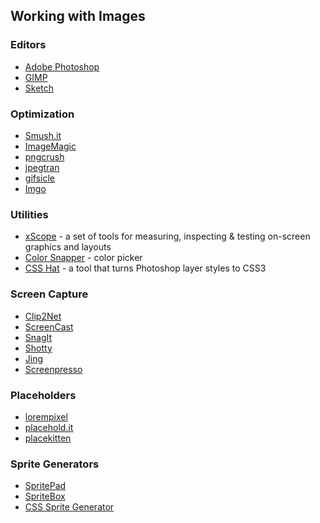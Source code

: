 ## Working with Images

### Editors

* [Adobe Photoshop](http://www.adobe.com/products/photoshop.html?promoid=JOLIW)
* [GIMP](http://www.gimp.org/downloads/)
* [Sketch](http://www.bohemiancoding.com/sketch/)

### Optimization

* [Smush.it](http://www.smushit.com/ysmush.it/)
* [ImageMagic](http://www.imagemagick.org/script/index.php)
* [pngcrush](http://pmt.sourceforge.net/pngcrush/)
* [jpegtran](http://sylvana.net/jpegcrop/jpegtran/)
* [gifsicle](http://www.lcdf.org/gifsicle/)
* [Imgo](http://imgo.github.io/imgo/)

### Utilities

* [xScope](http://xscopeapp.com/) - a set of tools for measuring, inspecting & testing on-screen graphics and layouts
* [Color Snapper](http://colorsnapper.com/) - color picker
* [CSS Hat](http://csshat.com/) - a tool that turns Photoshop layer styles to CSS3

### Screen Capture

* [Clip2Net](http://clip2net.com/en/)
* [ScreenCast](http://www.screencast.com/)
* [SnagIt](http://www.techsmith.com/snagit.html)
* [Shotty](http://shotty.devs-on.net/en/Overview.aspx)
* [Jing](http://www.techsmith.com/download/jing/)
* [Screenpresso](http://www.screenpresso.com/)

### Placeholders

* [lorempixel](http://lorempixel.com/)
* [placehold.it](http://placehold.it/)
* [placekitten](http://placekitten.com/)

### Sprite Generators

* [SpritePad](http://spritepad.wearekiss.com/)
* [SpriteBox](http://www.spritebox.net/)
* [CSS Sprite Generator](http://spritegen.website-performance.org/)